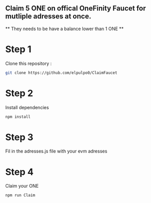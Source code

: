 ## Claim 5 ONE on offical OneFinity Faucet for mutliple adresses at once.
** They needs to be have a balance lower than 1 ONE **

# Step 1

Clone this repository :

```bash
git clone https://github.com/elpulpo0/ClaimFaucet
```

# Step 2

Install dependencies

```bash
npm install
```

# Step 3

Fil in the adresses.js file with your evm adresses

# Step 4

Claim your ONE

```bash
npm run Claim
```
